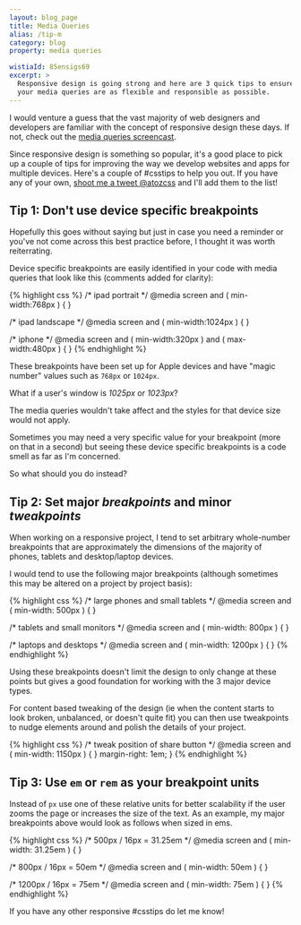 ```yaml
---
layout: blog_page
title: Media Queries
alias: /tip-m
category: blog
property: media queries

wistiaId: 85ensigs69
excerpt: >
  Responsive design is going strong and here are 3 quick tips to ensure
  your media queries are as flexible and responsible as possible.
---
```


I would venture a guess that the vast majority of web designers and
developers are familiar with the concept of responsive design these
days. If not, check out the [media queries
screencast](http://www.atozcss.com/m).

Since responsive design is something so popular, it's a good place to
pick up a couple of tips for improving the way we develop websites and
apps for multiple devices. Here's a couple of #csstips to help you out.
If you have any of your own, [shoot me a tweet
@atozcss](http://www.twitter.com/atozcss) and I'll add them to the list!

## Tip 1: Don't use device specific breakpoints

Hopefully this goes without saying but just in case you need a reminder
or you've not come across this best practice before, I thought it was
worth reiterrating.

Device specific breakpoints are easily identified in your code with
media queries that look like this (comments added for clarity):

{% highlight css %}
/* ipad portrait */
@media screen and ( min-width:768px ) { }

/* ipad landscape */
@media screen and ( min-width:1024px ) { }

/* iphone */
@media screen and ( min-width:320px ) and ( max-width:480px ) { }
{% endhighlight %}

These breakpoints have been set up for Apple devices and have "magic
number" values such as `768px` or `1024px`.

What if a user's window is *1025px* or *1023px*?

The media queries wouldn't take affect and the styles for that device
size would not apply.

Sometimes you may need a very specific value for your breakpoint (more
on that in a second) but seeing these device specific breakpoints is
a code smell as far as I'm concerned.

So what should you do instead?

## Tip 2: Set major *breakpoints* and minor *tweakpoints*

When working on a responsive project, I tend to set arbitrary
whole-number breakpoints that are approximately the dimensions of the
majority of phones, tablets and desktop/laptop devices.

I would tend to use the following major breakpoints (although sometimes
this may be altered on a project by project basis):

{% highlight css %}
/* large phones and small tablets */
@media screen and ( min-width: 500px ) { }

/* tablets and small monitors */
@media screen and ( min-width: 800px ) { }

/* laptops and desktops */
@media screen and ( min-width: 1200px ) { }
{% endhighlight %}

Using these breakpoints doesn't limit the design to only change at these
points but gives a good foundation for working with the 3 major device
types.

For content based tweaking of the design (ie when the content starts to
look broken, unbalanced, or doesn't quite fit) you can then use
tweakpoints to nudge elements around and polish the details of your
project.

{% highlight css %}
/* tweak position of share button */
@media screen and ( min-width: 1150px ) { }
	margin-right: 1em;
}
{% endhighlight %}

## Tip 3: Use `em` or `rem` as your breakpoint units

Instead of `px` use one of these relative units for better scalability
if the user zooms the page or increases the size of the text. As an
example, my major breakpoints above would look as follows when sized in
ems.

{% highlight css %}
/* 500px / 16px = 31.25em */
@media screen and ( min-width: 31.25em ) { }

/* 800px / 16px = 50em */
@media screen and ( min-width: 50em ) { }

/* 1200px / 16px = 75em */
@media screen and ( min-width: 75em ) { }
{% endhighlight %}

If you have any other responsive #csstips do let me know!
